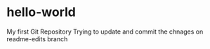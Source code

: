 # hello-world
My first Git Repository
Trying to update and commit the chnages on readme-edits branch

